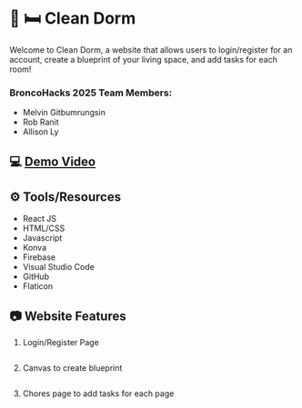 # :broom: :bed: Clean Dorm

Welcome to Clean Dorm, a website that allows users to login/register for an account, create a blueprint of your living space, and add tasks for each room!

### BroncoHacks 2025 Team Members:
- Melvin Gitbumrungsin
- Rob Ranit
- Allison Ly

## :computer: [Demo Video]()

## :gear: Tools/Resources
- React JS
- HTML/CSS
- Javascript
- Konva
- Firebase
- Visual Studio Code
- GitHub
- Flaticon

## :camera: Website Features
1. Login/Register Page

  <img src="" alt="" width="">
  
2. Canvas to create blueprint

  <img src="" alt="" width="">
  
3. Chores page to add tasks for each page

   <img src="" alt="" width="">
